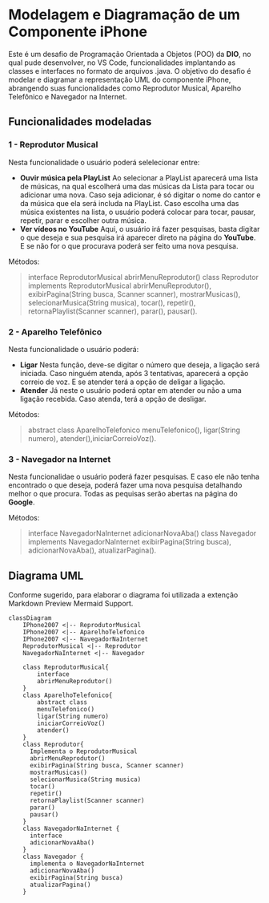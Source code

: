 # Modelagem e Diagramação de um Componente iPhone
Este é um desafio de Programação Orientada a Objetos (POO) da **DIO**, no qual pude desenvolver, no VS Code, funcionalidades  implantando  as classes e interfaces no formato de arquivos .java.
O objetivo do desafio é modelar e diagramar a representação UML do componente iPhone, abrangendo suas funcionalidades como Reprodutor Musical, Aparelho Telefônico e Navegador na Internet.

## Funcionalidades modeladas
### 1 - Reprodutor Musical 
Nesta funcionalidade o usuário poderá selelecionar entre:
- **Ouvir música pela PlayList** 
Ao selecionar a PlayList aparecerá uma lista de músicas, na qual escolherá uma das músicas da Lista para tocar ou  adicionar uma nova.
Caso seja adicionar, é só digitar o nome do cantor e da música que ela será includa na PlayList.
Caso escolha uma das música existentes na lista, o usuário poderá colocar para tocar, pausar, repetir, parar e escolher outra música.
- **Ver vídeos no YouTube**
Aqui, o usuário irá fazer pesquisas, basta digitar o que deseja e sua pesquisa irá aparecer direto na página do **YouTube**. E se não for o que procurava poderá ser feito uma nova pesquisa.
 
Métodos:
>interface ReprodutorMusical
abrirMenuReprodutor()
class Reprodutor implements ReprodutorMusical
abrirMenuReprodutor(), exibirPagina(String busca, Scanner scanner), mostrarMusicas(), selecionarMusica(String musica), tocar(), repetir(), retornaPlaylist(Scanner scanner), parar(), pausar().

### 2 - Aparelho Telefônico
Nesta funcionalidade o usuário poderá:
- **Ligar**
Nesta função, deve-se digitar o número que deseja, a ligação será iniciada.
Caso ninguém atenda, após 3 tentativas, aparecerá a opção correio de voz.
E se atender terá a opção de deligar a ligação.
- **Atender**
Já neste o usuário poderá optar em atender ou não a uma ligação recebida. Caso atenda, terá a opção de desligar.

Métodos: 
>abstract class AparelhoTelefonico
menuTelefonico(), ligar(String numero), atender(),iniciarCorreioVoz().

### 3 - Navegador na Internet
Nesta funcionalidae o usuário poderá fazer pesquisas. E caso ele não tenha encontrado o que deseja, poderá fazer uma nova pesquisa detalhando melhor o que procura.
Todas as pequisas serão abertas na página do **Google**.

Métodos: 
>interface NavegadorNaInternet 
adicionarNovaAba() 
class Navegador implements NavegadorNaInternet
exibirPagina(String busca), adicionarNovaAba(), atualizarPagina().


## Diagrama UML
Conforme sugerido, para elaborar o diagrama foi utilizada a extenção Markdown Preview Mermaid Support.


```mermaid
classDiagram
    IPhone2007 <|-- ReprodutorMusical
    IPhone2007 <|-- AparelhoTelefonico
    IPhone2007 <|-- NavegadorNaInternet 
    ReprodutorMusical <|-- Reprodutor
    NavegadorNaInternet <|-- Navegador

    class ReprodutorMusical{
        interface
        abrirMenuReprodutor()
    }
    class AparelhoTelefonico{
        abstract class
        menuTelefonico() 
        ligar(String numero)
        iniciarCorreioVoz()
        atender()
    }
    class Reprodutor{
      Implementa o ReprodutorMusical
      abrirMenuReprodutor()
      exibirPagina(String busca, Scanner scanner)
      mostrarMusicas()
      selecionarMusica(String musica) 
      tocar() 
      repetir()
      retornaPlaylist(Scanner scanner)
      parar()
      pausar()
    }
    class NavegadorNaInternet {
      interface
      adicionarNovaAba()
    }
    class Navegador {
      implementa o NavegadorNaInternet    
      adicionarNovaAba() 
      exibirPagina(String busca) 
      atualizarPagina() 
    }
```
